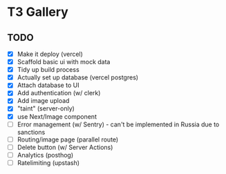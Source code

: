 # T3 Gallery

##  TODO

- [x] Make it deploy (vercel)
- [x] Scaffold basic ui with mock data
- [x] Tidy up build process
- [x] Actually set up database (vercel postgres)
- [x] Attach database to UI
- [x] Add authentication (w/ clerk)
- [x] Add image upload
- [x] "taint" (server-only)
- [x] use Next/Image component
- [ ] Error management (w/ Sentry) - can't be implemented in Russia due to sanctions
- [ ] Routing/image page (parallel route)
- [ ] Delete button (w/ Server Actions)
- [ ] Analytics (posthog)
- [ ] Ratelimiting (upstash)